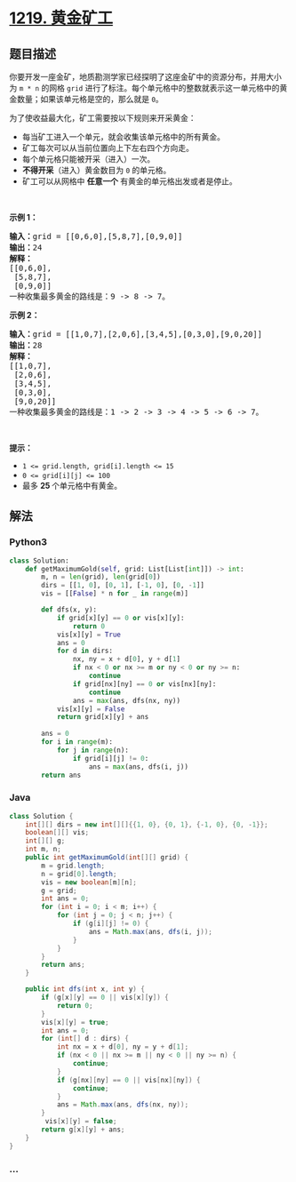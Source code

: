 # [1219. 黄金矿工](https://leetcode-cn.com/problems/path-with-maximum-gold)



## 题目描述

<!-- 这里写题目描述 -->

<p>你要开发一座金矿，地质勘测学家已经探明了这座金矿中的资源分布，并用大小为&nbsp;<code>m * n</code> 的网格 <code>grid</code> 进行了标注。每个单元格中的整数就表示这一单元格中的黄金数量；如果该单元格是空的，那么就是 <code>0</code>。</p>

<p>为了使收益最大化，矿工需要按以下规则来开采黄金：</p>

<ul>
	<li>每当矿工进入一个单元，就会收集该单元格中的所有黄金。</li>
	<li>矿工每次可以从当前位置向上下左右四个方向走。</li>
	<li>每个单元格只能被开采（进入）一次。</li>
	<li><strong>不得开采</strong>（进入）黄金数目为 <code>0</code> 的单元格。</li>
	<li>矿工可以从网格中 <strong>任意一个</strong> 有黄金的单元格出发或者是停止。</li>
</ul>

<p>&nbsp;</p>

<p><strong>示例 1：</strong></p>

<pre><strong>输入：</strong>grid = [[0,6,0],[5,8,7],[0,9,0]]
<strong>输出：</strong>24
<strong>解释：</strong>
[[0,6,0],
 [5,8,7],
 [0,9,0]]
一种收集最多黄金的路线是：9 -&gt; 8 -&gt; 7。
</pre>

<p><strong>示例 2：</strong></p>

<pre><strong>输入：</strong>grid = [[1,0,7],[2,0,6],[3,4,5],[0,3,0],[9,0,20]]
<strong>输出：</strong>28
<strong>解释：</strong>
[[1,0,7],
 [2,0,6],
 [3,4,5],
 [0,3,0],
 [9,0,20]]
一种收集最多黄金的路线是：1 -&gt; 2 -&gt; 3 -&gt; 4 -&gt; 5 -&gt; 6 -&gt; 7。
</pre>

<p>&nbsp;</p>

<p><strong>提示：</strong></p>

<ul>
	<li><code>1 &lt;= grid.length,&nbsp;grid[i].length &lt;= 15</code></li>
	<li><code>0 &lt;= grid[i][j] &lt;= 100</code></li>
	<li>最多 <strong>25 </strong>个单元格中有黄金。</li>
</ul>


## 解法

<!-- 这里可写通用的实现逻辑 -->

<!-- tabs:start -->

### **Python3**

<!-- 这里可写当前语言的特殊实现逻辑 -->

```python
class Solution:
    def getMaximumGold(self, grid: List[List[int]]) -> int:
        m, n = len(grid), len(grid[0])
        dirs = [[1, 0], [0, 1], [-1, 0], [0, -1]]
        vis = [[False] * n for _ in range(m)]

        def dfs(x, y):
            if grid[x][y] == 0 or vis[x][y]:
                return 0
            vis[x][y] = True
            ans = 0
            for d in dirs:
                nx, ny = x + d[0], y + d[1]
                if nx < 0 or nx >= m or ny < 0 or ny >= n:
                    continue
                if grid[nx][ny] == 0 or vis[nx][ny]:
                    continue
                ans = max(ans, dfs(nx, ny))
            vis[x][y] = False
            return grid[x][y] + ans
        
        ans = 0
        for i in range(m):
            for j in range(n):
                if grid[i][j] != 0:
                    ans = max(ans, dfs(i, j))
        return ans
```

### **Java**

<!-- 这里可写当前语言的特殊实现逻辑 -->

```java
class Solution {
    int[][] dirs = new int[][]{{1, 0}, {0, 1}, {-1, 0}, {0, -1}};
    boolean[][] vis;
    int[][] g;
    int m, n;
    public int getMaximumGold(int[][] grid) {
        m = grid.length; 
        n = grid[0].length;
        vis = new boolean[m][n];
        g = grid;
        int ans = 0;
        for (int i = 0; i < m; i++) {
            for (int j = 0; j < n; j++) {
                if (g[i][j] != 0) {
                    ans = Math.max(ans, dfs(i, j));
                }
            }
        }
        return ans;
    }

    public int dfs(int x, int y) {
        if (g[x][y] == 0 || vis[x][y]) {
            return 0;
        }
        vis[x][y] = true;
        int ans = 0;
        for (int[] d : dirs) {
            int nx = x + d[0], ny = y + d[1];
            if (nx < 0 || nx >= m || ny < 0 || ny >= n) {
                continue;
            }
            if (g[nx][ny] == 0 || vis[nx][ny]) {
                continue;
            }
            ans = Math.max(ans, dfs(nx, ny));
        }
         vis[x][y] = false;
        return g[x][y] + ans;
    }
}
```

### **...**

```

```

<!-- tabs:end -->
